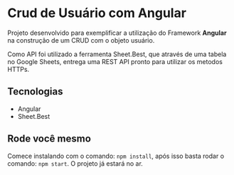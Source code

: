 # Crud de Usuário com Angular

Projeto desenvolvido para exemplificar a utilização do Framework <b>Angular</b> na construção de um CRUD com o objeto usuário.

Como API foi utilizado a ferramenta Sheet.Best, que através de uma tabela no Google Sheets, entrega uma REST API pronto para utilizar os metodos HTTPs.

## Tecnologias

* Angular
* Sheet.Best

## Rode você mesmo

Comece instalando com o comando: ```npm install```, após isso basta rodar o comando: ```npm start```. O projeto já estará no ar.

